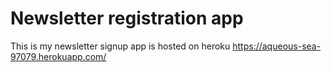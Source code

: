 # Newsletter registration app
This is my newsletter signup app is hosted on heroku https://aqueous-sea-97079.herokuapp.com/
